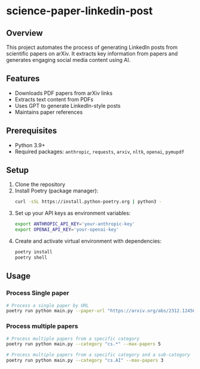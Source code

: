 # science-paper-linkedin-post

## Overview
This project automates the process of generating LinkedIn posts from scientific papers on arXiv. It extracts key information from papers and generates engaging social media content using AI.

## Features
- Downloads PDF papers from arXiv links
- Extracts text content from PDFs
- Uses GPT to generate LinkedIn-style posts
- Maintains paper references

## Prerequisites
- Python 3.9+
- Required packages: `anthropic`, `requests`, `arxiv`, `nltk`, `openai`, `pymupdf`

## Setup
1. Clone the repository
2. Install Poetry (package manager):
    ```bash
    curl -sSL https://install.python-poetry.org | python3 -
    ```
3. Set up your API keys as environment variables:
    ```bash
    export ANTHROPIC_API_KEY='your-anthropic-key'
    export OPENAI_API_KEY='your-openai-key'
    ```
4. Create and activate virtual environment with dependencies:
    ```bash
    poetry install
    poetry shell
    ```

## Usage

### Process Single paper
```bash
# Process a single paper by URL
poetry run python main.py --paper-url "https://arxiv.org/abs/2312.12456"
```

### Process multiple papers
```bash
# Process multiple papers from a specific category
poetry run python main.py --category "cs.*" --max-papers 5

# Process multiple papers from a specific category and a sub-category
poetry run python main.py --category "cs.AI" --max-papers 3
```
